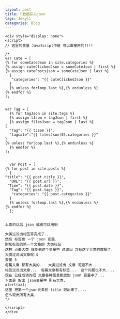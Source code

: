 ```yaml
---
layout: post
title: ‼️数据存入json
tags: Jekyll
categories: Blog
---
```


	
	
	<div style="display: none">
	<script>
	// 这里的变量 JavaScript中是 可以直接用的!!!! 
	
	/*
	var Cate = [
	{% for someCateJson in site.categories %}
	{% assign cateClickedJson = someCateJson | first %}    
	{% assign catePostsjson = someCateJson | last %}
	  {
	   "categories": "{{ cateClickedJson }}"
	  }
	  {% unless forloop.last %},{% endunless %}
	{% endfor %}
	];
	
	
	var Tag = [
	  {% for tagJson in site.tags %}
	  {% assign tJson = tagJson | first %}
	  {% assign filesJson = tagJson | last %}
	{ 
	  "Tag": "{{ tJson }}",
	  "tagcate":"{{ filesJson[0].categories }}"
	}
	{% unless forloop.last %},{% endunless %}
	  {% endfor %}
	];
	
	
	  var Post = [
	{% for post in site.posts %}
	  {
	"title": "{{ post.title }}",
	  "URL": "{{ post.url }}",
	 "Time": "{{ post.date }}",
	  "Tag": "{{ post.tags }}",
	   "categories": "{{ post.categories }}"
	  }
	  {% unless forloop.last %},{% endunless %}
	{% endfor %}
	  ];
	
	
	上面的以后 json 或者可以用到
	
	大类过滤出标签算完成了..
	然后 标签也 一个 json 变量.
	附加标签的第一个文章的 大类标记
	这样 点击大类 就能去这个变量中 过滤出 含有这个大类的数据了.   
	大类过滤出文章呢:$
	变量 3
	每篇文章 都有大类的.   大类过滤出 文章 问题不大..
	标签过滤出文章...  每篇文章都有标签...  这个问题也不大....
	现在 已经成功的把 文章各种信息都放到 json 变量中了...  
	下面是 取出 json变量中 所有大类.
	alert(xx);
	这里 把第一个json元素的 title 取出来了....
	怎么取出所有大类. 
	*/
	
	</script>
	</div>
	
	
	
	
	
